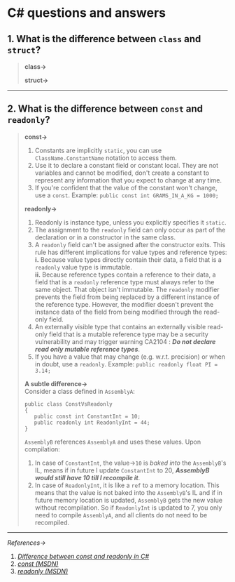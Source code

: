 # C# questions and answers

## 1. What is the difference between `class` and `struct`?
> **class&#8594;**
> 
> **struct&#8594;**
> 
---

## 2. What is the difference between `const` and `readonly`?
> **const&#8594;**<br>
> 1. Constants are implicitly `static`, you can use `ClassName.ConstantName` notation to access them.<br>
> 2. Use it to declare a constant field or constant local. They are not variables and cannot be modified, don't create a constant to represent any information that you expect to change at any time.<br>
> 3. If you're confident that the value of the constant won't change, use a `const`. Example: `public const int GRAMS_IN_A_KG = 1000;`
> 
> **readonly&#8594;**<br>
> 1. Readonly is instance type, unless you explicitly specifies it `static`.<br>
> 2. The assignment to the `readonly` field can only occur as part of the declaration or in a constructor in the same class.<br>
> 3. A `readonly` field can't be assigned after the constructor exits. This rule has different implications for value types and reference types:<br>
>   **i.** Because value types directly contain their data, a field that is a `readonly` value type is immutable.<br>
>   **ii.** Because reference types contain a reference to their data, a field that is a `readonly` reference type must always refer to the same object. That object isn't immutable. The `readonly` modifier prevents the field from being replaced by a different instance of the reference type. However, the modifier doesn't prevent the instance data of the field from being modified through the read-only field.<br>
> 4. An externally visible type that contains an externally visible read-only field that is a mutable reference type may be a security vulnerability and may trigger warning CA2104 : **_Do not declare read only mutable reference types_**.
> 5. If you have a value that may change (e.g. w.r.t. precision) or when in doubt, use a `readonly`. Example: `public readonly float PI = 3.14;`
>
> **A subtle difference&#8594;**<br>
> Consider a class defined in `AssemblyA`:<br>
> ```
> public class ConstVsReadonly
> {
>    public const int ConstantInt = 10;
>    public readonly int ReadonlyInt = 44;
> }
> ```
> `AssemblyB` references `AssemblyA` and uses these values. Upon compilation:<br>
>   1. In case of `ConstantInt`, the value&#8594;`10` is _baked into_ the `AssemblyB`'s IL, means if in future I update `ConstantInt` to 20, **_AssemblyB would still have 10 till I recompile it_**.<br>
>   2. In case of `ReadonlyInt`, it is like a `ref` to a memory location. This means that the value is not baked into the `AssemblyB`'s IL and if in future memory location is updated, `AssemblyB` gets the new value without recompilation. So if `ReadonlyInt` is updated to 7, you only need to compile `AssemblyA`, and all clients do not need to be recompiled.
---

_References&#8594;_
1. [_Difference between const and readonly in C#_](https://stackoverflow.com/questions/55984/what-is-the-difference-between-const-and-readonly-in-c#answers-header)
2. [_const (MSDN)_](https://docs.microsoft.com/en-us/dotnet/csharp/language-reference/keywords/const)
3. [_readonly (MSDN)_](https://docs.microsoft.com/en-us/dotnet/csharp/language-reference/keywords/readonly)
